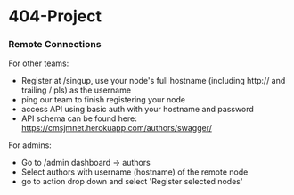 # 404-Project


### Remote Connections

For other teams: 
- Register at /singup, use your node's full hostname (including http:// and trailing / pls) as the username
- ping our team to finish registering your node
- access API using basic auth with your hostname and password
- API schema can be found here: https://cmsjmnet.herokuapp.com/authors/swagger/

For admins: 
- Go to /admin dashboard -> authors
- Select authors with username (hostname) of the remote node
- go to action drop down and select 'Register selected nodes'
